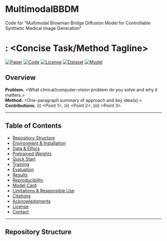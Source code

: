 # MultimodalBBDM
Code for ”Multimodal Brownian Bridge Diffusion Model for Controllable Synthetic Medical Image Generation“


# <Project Title>: <Concise Task/Method Tagline>

[![Paper](https://img.shields.io/badge/Paper-arXiv:<id>-)](<paper_link>)
[![Code](https://img.shields.io/badge/Code-Repo-black)](<repo_link>)
[![License](https://img.shields.io/badge/License-<MIT/Apache2>-blue.svg)](LICENSE)
[![Dataset](https://img.shields.io/badge/Dataset-<Name>-orange)](<dataset_link>)
[![Model](https://img.shields.io/badge/Weights-Release-green)](<weights_link>)

## Overview
**Problem.** <What clinical/computer-vision problem do you solve and why it matters.>  
**Method.** <One-paragraph summary of approach and key idea(s).>  
**Contributions.** (i) <Point 1>, (ii) <Point 2>, (iii) <Point 3>.

---

## Table of Contents
- [Repository Structure](#repository-structure)
- [Environment & Installation](#environment--installation)
- [Data & Ethics](#data--ethics)
- [Pretrained Weights](#pretrained-weights)
- [Quick Start](#quick-start)
- [Training](#training)
- [Evaluation](#evaluation)
- [Results](#results)
- [Reproducibility](#reproducibility)
- [Model Card](#model-card)
- [Limitations & Responsible Use](#limitations--responsible-use)
- [Citations](#citations)
- [Acknowledgments](#acknowledgments)
- [License](#license)
- [Contact](#contact)

---

## Repository Structure
